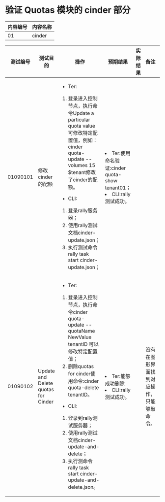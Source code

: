 # 验证 Quotas 模块的 cinder 部分

|内容编号|内容名称|
|--------|--------|
|01|cinder|


|测试编号|测试目的|操作|预期结果|实际结果|备注|Rally/Tempest/None|
|--------|--------|----|--------|--------|----|------------------|
|01090101|修改 cinder 的配额|<ul><li>Ter:</li></ul><ol><li>登录进入控制节点，执行命令Update a particular quota value 可修改特定配置值，例如：cinder quota-update --volumes 15 $tenant修改了cinder的配额。</li></ol><ul><li>CLI:</li></ul><ol><li>登录rally服务器；</li><li>使用rally测试文档cinder-update.json；</li><li>执行测试命令rally task start cinder-update.json；|</li><li>Ter:使用命名验证:cinder quota-show tenant01；</li><li>CLI:rally测试成功。|||Rally:</br>cinder-update.json|
|01090102|Update and Delete quotas for Cinder|<ul><li>Ter:</li></ul><ol><li>登录进入控制节点，执行命令cinder quota-update --quotaName NewValue tenantID 可以修改特定配置值；</li><li>删除quotas for cinder使用命令:cinder quota-delete tenantID。</li></ol><ul><li>CLI:</li></ul><ol><li>登录到rally测试服务器；</li><li>使用rally测试文档cinder-update-and-delete；</li><li>执行测命令rally task start cinder-update-and-delete.json。|</li><li>Ter:能够成功删除</li><li>CLI:rally测试成功。||没有在图形界面找到对应操作，只能够敲命令。|Rally:</br>cinder-update-and-delete.json|
